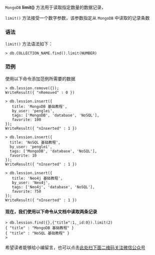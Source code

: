 `MongoDB` **limit()** 方法用于读取指定数量的数据记录，

`limit()` 方法接受一个数字参数，该参数指定从 `MongoDB` 中读取的记录条数

### 语法 ###

`limit()` 方法语法如下：

```
> db.COLLECTION_NAME.find().limit(NUMBER)
```

### 范例 ###

使用以下命令添加范例所需要的数据

```
> db.lession.remove({});
WriteResult({ "nRemoved" : 0 })
```

```
> db.lession.insert({
   title: 'MongoDB 基础教程', 
   by_user: 'penglei',
   tags: ['MongoDB', 'database', 'NoSQL'],
   favorite: 100
});
WriteResult({ "nInserted" : 1 })
```

```
> db.lession.insert({
  title: 'NoSQL 基础教程', 
  by_user: 'penglei',
  tags: ['MongoDB', 'database', 'NoSQL'],
  favorite: 10
});
WriteResult({ "nInserted" : 1 })
```

```
> db.lession.insert({
   title: 'Neo4j 基础教程', 
   by_user: 'Neo4j',
   tags: ['Neo4j', 'database', 'NoSQL'],
   favorite: 750
});
WriteResult({ "nInserted" : 1 })
```

#### 现在，我们使用以下命令从文档中读取两条记录 ####

```
> db.lession.find({},{"title":1,_id:0}).limit(2)
{ "title" : "MongoDB 基础教程" }
{ "title" : "NoSQL 基础教程" }
> 
```

希望读者能够给小编留言，也可以点击[此处扫下面二维码关注微信公众号](https://www.ycbbs.vip/?p=28 "此处扫下面二维码关注微信公众号")
